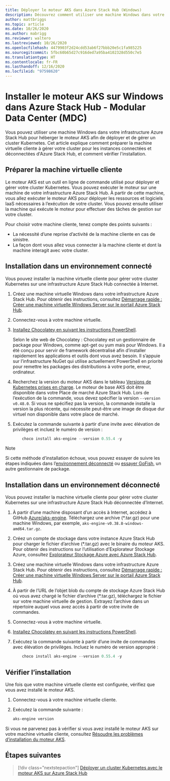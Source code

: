 ```yaml
---
title: Déployer le moteur AKS dans Azure Stack Hub (Windows)
description: Découvrez comment utiliser une machine Windows dans votre infrastructure Azure Stack Hub pour héberger le moteur AKS afin de déployer et de gérer un cluster Kubernetes dans un MDC.
author: mattbriggs
ms.topic: article
ms.date: 10/26/2020
ms.author: mabrigg
ms.reviewer: waltero
ms.lastreviewed: 10/26/2020
ms.openlocfilehash: 4479903f2d24cdd53ab6f27bbb20e5c1fa985225
ms.sourcegitcommit: 5fbc60b65d27c916ded7a95ba4102328d550c7e5
ms.translationtype: HT
ms.contentlocale: fr-FR
ms.lasthandoff: 12/16/2020
ms.locfileid: "97598620"
---
```

# <a name="install-the-aks-engine-on-windows-in-azure-stack-hub---modular-data-center-mdc"></a>Installer le moteur AKS sur Windows dans Azure Stack Hub - Modular Data Center (MDC)

Vous pouvez utiliser une machine Windows dans votre infrastructure Azure Stack Hub pour héberger le moteur AKS afin de déployer et de gérer un cluster Kubernetes. Cet article explique comment préparer la machine virtuelle cliente à gérer votre cluster pour les instances connectées et déconnectées d'Azure Stack Hub, et comment vérifier l'installation.
<!-- TZLASDKFIX2 Line above was previously:
In this article, we look at preparing the client VM to manage your cluster for both connected and disconnected Azure Stack Hub instances, check the install, and setting up the client VM on the ASDK.
-->
## <a name="prepare-the-client-vm"></a>Préparer la machine virtuelle cliente

Le moteur AKS est un outil en ligne de commande utilisé pour déployer et gérer votre cluster Kubernetes. Vous pouvez exécuter le moteur sur une machine de votre infrastructure Azure Stack Hub. À partir de cette machine, vous allez exécuter le moteur AKS pour déployer les ressources et logiciels IaaS nécessaires à l’exécution de votre cluster. Vous pouvez ensuite utiliser la machine qui exécute le moteur pour effectuer des tâches de gestion sur votre cluster.

Pour choisir votre machine cliente, tenez compte des points suivants :

- La nécessité d’une reprise d’activité de la machine cliente en cas de sinistre.
- La façon dont vous allez vous connecter à la machine cliente et dont la machine interagit avec votre cluster.

## <a name="install-in-a-connected-environment"></a>Installation dans un environnement connecté

Vous pouvez installer la machine virtuelle cliente pour gérer votre cluster Kubernetes sur une infrastructure Azure Stack Hub connectée à Internet.

1. Créez une machine virtuelle Windows dans votre infrastructure Azure Stack Hub. Pour obtenir des instructions, consultez [Démarrage rapide : Créer une machine virtuelle Windows Server sur le portail Azure Stack Hub](../user/azure-stack-quick-windows-portal.md).
2. Connectez-vous à votre machine virtuelle.
3. [Installez Chocolatey en suivant les instructions PowerShell](https://chocolatey.org/install#install-with-powershellexe). 

    Selon le site web de Chocolatey : Chocolatey est un gestionnaire de package pour Windows, comme apt-get ou yum mais pour Windows. Il a été conçu pour servir de framework décentralisé afin d’installer rapidement les applications et outils dont vous avez besoin. Il s’appuie sur l’infrastructure NuGet qui utilise actuellement PowerShell en priorité pour remettre les packages des distributions à votre porte, erreur, ordinateur.
4. Recherchez la version du moteur AKS dans le tableau [Versions de Kubernetes prises en charge](https://github.com/Azure/aks-engine/blob/master/docs/topics/azure-stack.md#supported-aks-engine-versions). Le moteur de base AKS doit être disponible dans votre Place de marché Azure Stack Hub. Lors de l’exécution de la commande, vous devez spécifier la version `--version v0.48.0`. Si vous ne spécifiez pas la version, la commande installe la version la plus récente, qui nécessite peut-être une image de disque dur virtuel non disponible dans votre place de marché.
5. Exécutez la commande suivante à partir d’une invite avec élévation de privilèges et incluez le numéro de version :

    ```PowerShell  
        choco install aks-engine --version 0.55.4 -y
    ```

> [!NOTE]  
> Si cette méthode d’installation échoue, vous pouvez essayer de suivre les étapes indiquées dans l’[environnement déconnecté](#install-in-a-disconnected-environment) ou [essayer GoFish](../user/azure-stack-kubernetes-aks-engine-troubleshoot.md#try-gofish), un autre gestionnaire de package.

## <a name="install-in-a-disconnected-environment"></a>Installation dans un environnement déconnecté

Vous pouvez installer la machine virtuelle cliente pour gérer votre cluster Kubernetes sur une infrastructure Azure Stack Hub déconnectée d’Internet.

1.  À partir d’une machine disposant d’un accès à Internet, accédez à GitHub [Azure/aks-engine](https://github.com/Azure/aks-engine/releases/latest). Téléchargez une archive (*.tar.gz) pour une machine Windows, par exemple, `aks-engine-v0.38.8-windows-amd64.tar.gz`.

2.  Créez un compte de stockage dans votre instance Azure Stack Hub pour charger le fichier d’archive (*.tar.gz) avec le binaire du moteur AKS. Pour obtenir des instructions sur l’utilisation d’Explorateur Stockage Azure, consultez [Explorateur Stockage Azure avec Azure Stack Hub](../user/azure-stack-storage-connect-se.md).

3. Créez une machine virtuelle Windows dans votre infrastructure Azure Stack Hub. Pour obtenir des instructions, consultez [Démarrage rapide : Créer une machine virtuelle Windows Server sur le portail Azure Stack Hub](../user/azure-stack-quick-windows-portal.md).

4.  À partir de l’URL de l’objet blob du compte de stockage Azure Stack Hub où vous avez chargé le fichier d’archive (*.tar.gz), téléchargez le fichier sur votre machine virtuelle de gestion. Extrayez l’archive dans un répertoire auquel vous avez accès à partir de votre invite de commandes.

5. Connectez-vous à votre machine virtuelle.

6. [Installez Chocolatey en suivant les instructions PowerShell](https://chocolatey.org/install#install-with-powershellexe). 

7.  Exécutez la commande suivante à partir d’une invite de commandes avec élévation de privilèges. Incluez le numéro de version approprié :

    ```PowerShell  
        choco install aks-engine --version 0.55.4 -y
    ```

## <a name="verify-the-installation"></a>Vérifier l’installation

Une fois que votre machine virtuelle cliente est configurée, vérifiez que vous avez installé le moteur AKS.

1. Connectez-vous à votre machine virtuelle cliente.
2. Exécutez la commande suivante :

    ```PowerShell  
    aks-engine version
    ```

Si vous ne parvenez pas à vérifier si vous avez installé le moteur AKS sur votre machine virtuelle cliente, consultez [Résoudre les problèmes d’installation du moteur AKS](../user/azure-stack-kubernetes-aks-engine-troubleshoot.md).

## <a name="next-steps"></a>Étapes suivantes

> [!div class="nextstepaction"]
> [Déployer un cluster Kubernetes avec le moteur AKS sur Azure Stack Hub](../user/azure-stack-kubernetes-aks-engine-deploy-cluster.md)
